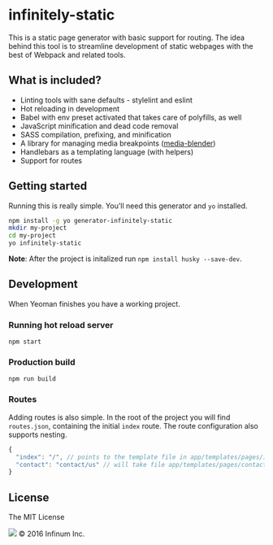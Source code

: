infinitely-static
===================

This is a static page generator with basic support for routing. The idea
behind this tool is to streamline development of static webpages with
the best of Webpack and related tools.

## What is included?

* Linting tools with sane defaults - stylelint and eslint
* Hot reloading in development
* Babel with env preset activated that takes care of polyfills, as well
* JavaScript minification and dead code removal
* SASS compilation, prefixing, and minification
* A library for managing media breakpoints ([media-blender](https://github.com/infinum/media-blender))
* Handlebars as a templating language (with helpers)
* Support for routes

## Getting started

Running this is really simple. You'll need this generator and `yo` installed.

```bash
npm install -g yo generator-infinitely-static
mkdir my-project
cd my-project
yo infinitely-static
```

**Note**: After the project is initalized run `npm install husky --save-dev`.

## Development

When Yeoman finishes you have a working project.

### Running hot reload server

```
npm start
```

### Production build

```
npm run build
```

### Routes

Adding routes is also simple. In the root of the project you will find `routes.json`, containing the initial `index` route. The route configuration also supports nesting.

```javascript
{
  "index": "/", // points to the template file in app/templates/pages/index.hbs
  "contact": "contact/us" // will take file app/templates/pages/contact.hbs
}
```

## License

The MIT License

![](https://assets.infinum.co/assets/brand-logo-9e079bfa1875e17c8c1f71d1fee49cf0.svg) © 2016 Infinum Inc.
